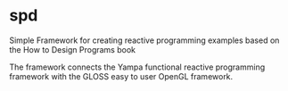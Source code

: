 spd
===

Simple Framework for creating reactive programming examples based on the How to Design Programs book

The framework connects the Yampa functional reactive programming framework with the GLOSS
easy to user OpenGL framework.
